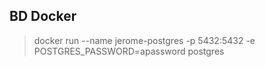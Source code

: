 ## BD Docker
> docker run --name jerome-postgres -p 5432:5432 -e POSTGRES_PASSWORD=apassword postgres
